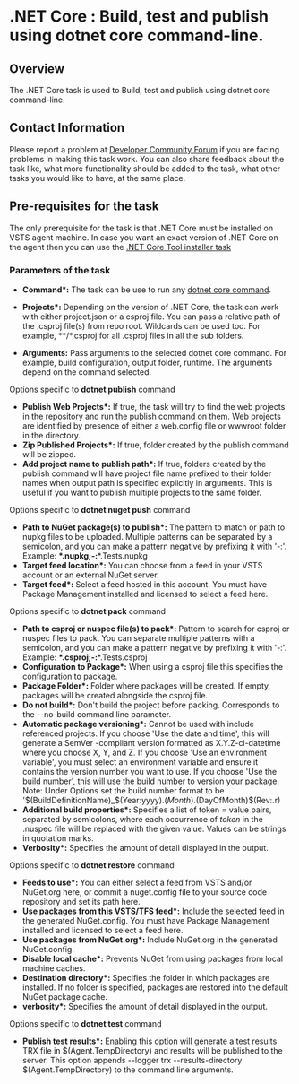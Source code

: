 #  .NET Core : Build, test and publish using dotnet core command-line.

## Overview

The .NET Core task is used to Build, test and publish using dotnet core command-line. 

## Contact Information

Please report a problem at [Developer Community Forum](https://developercommunity.visualstudio.com/spaces/21/index.html) if you are facing problems in making this task work.  You can also share feedback about the task like, what more functionality should be added to the task, what other tasks you would like to have, at the same place.

## Pre-requisites for the task

The only prerequisite for the task is that .NET Core must be installed on VSTS agent machine. In case you want an exact version of .NET Core on the agent then you can use the [.NET Core Tool installer task](https://github.com/Microsoft/vsts-tasks/tree/master/Tasks/DotNetCoreInstaller)

### Parameters of the task

* **Command\*:** The task can be use to run any [dotnet core command](https://docs.microsoft.com/en-us/dotnet/core/tools/?tabs=netcore2x). 

* **Projects\*:** Depending on the version of .NET Core, the task can work with either project.json or a csproj file. You can pass a relative path of the .csproj file(s) from repo root. Wildcards can be used too. For example, **/*.csproj for all .csproj files in all the sub folders.

* **Arguments\:** Pass arguments to the selected dotnet core command. For example, build configuration, output folder, runtime. The arguments depend on the command selected.

Options specific to **dotnet publish** command
* **Publish Web Projects\*:** If true, the task will try to find the web projects in the repository and run the publish command on them. Web projects are identified by presence of either a web.config file or wwwroot folder in the directory.
* **Zip Published Projects\*:** If true, folder created by the publish command will be zipped.
* **Add project name to publish path\*:** If true, folders created by the publish command will have project file name prefixed to their folder names when output path is specified explicitly in arguments. This is useful if you want to publish multiple projects to the same folder.

Options specific to **dotnet nuget push** command
* **Path to NuGet package(s) to publish\*:** The pattern to match or path to nupkg files to be uploaded. Multiple patterns can be separated by a semicolon, and you can make a pattern negative by prefixing it with '-:'. Example: **\*.nupkg;-:**\*.Tests.nupkg
* **Target feed location\*:** You can choose from a feed in your VSTS account or an external NuGet server.
* **Target feed\*:** Select a feed hosted in this account. You must have Package Management installed and licensed to select a feed here.

Options specific to **dotnet pack** command
* **Path to csproj or nuspec file(s) to pack\*:** Pattern to search for csproj or nuspec files to pack. You can separate multiple patterns with a semicolon, and you can make a pattern negative by prefixing it with '-:'. Example: **\*.csproj;-:**\*.Tests.csproj
* **Configuration to Package\*:** When using a csproj file this specifies the configuration to package.
* **Package Folder\*:** Folder where packages will be created. If empty, packages will be created alongside the csproj file.
* **Do not build\*:** Don't build the project before packing. Corresponds to the --no-build command line parameter.
* **Automatic package versioning\*:** Cannot be used with include referenced projects. If you choose 'Use the date and time', this will generate a SemVer -compliant version formatted as X.Y.Z-ci-datetime where you choose X, Y, and Z.
If you choose 'Use an environment variable', you must select an environment variable and ensure it contains the version number you want to use.
If you choose 'Use the build number', this will use the build number to version your package. Note: Under Options set the build number format to be '$(BuildDefinitionName)_$(Year:yyyy).$(Month).$(DayOfMonth)$(Rev:.r) 
* **Additional build properties\*:** Specifies a list of token = value pairs, separated by semicolons, where each occurrence of $token$ in the .nuspec file will be replaced with the given value. Values can be strings in quotation marks.
* **Verbosity\*:** Specifies the amount of detail displayed in the output.

Options specific to **dotnet restore** command
* **Feeds to use\*:** You can either select a feed from VSTS and/or NuGet.org here, or commit a nuget.config file to your source code repository and set its path here.
* **Use packages from this VSTS/TFS feed\*:** Include the selected feed in the generated NuGet.config. You must have Package Management installed and licensed to select a feed here.
* **Use packages from NuGet.org\*:** Include NuGet.org in the generated NuGet.config.
* **Disable local cache\*:** Prevents NuGet from using packages from local machine caches.
* **Destination directory\*:** Specifies the folder in which packages are installed. If no folder is specified, packages are restored into the default NuGet package cache.
* **verbosity\*:** Specifies the amount of detail displayed in the output.

Options specific to **dotnet test** command
* **Publish test results\*:** Enabling this option will generate a test results TRX file in $(Agent.TempDirectory) and results will be published to the server. This option appends --logger trx --results-directory $(Agent.TempDirectory) to the command line arguments.
